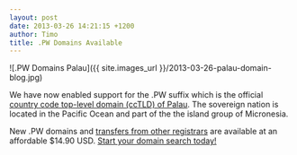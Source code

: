 ```yaml
---
layout: post
date: 2013-03-26 14:21:15 +1200
author: Timo
title: .PW Domains Available
---
```


![.PW Domains Palau]({{ site.images_url }}/2013-03-26-palau-domain-blog.jpg)

We have now enabled support for the .PW suffix which is the official [country code top-level domain (ccTLD) of Palau](https://iwantmyname.com/domains/pw-palauan-domain-name-registration-for-palau). The sovereign nation is located in the Pacific Ocean and part of the the island group of Micronesia.

New .PW domains and [transfers from other registrars](https://iwantmyname.com/domains/pw-domain-registrar-transfer-palau) are available at an affordable $14.90 USD. [Start your domain search today!](https://iwantmyname.com)

